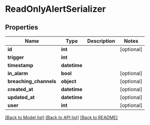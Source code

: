 # ReadOnlyAlertSerializer

## Properties
Name | Type | Description | Notes
------------ | ------------- | ------------- | -------------
**id** | **int** |  | [optional] 
**trigger** | **int** |  | 
**timestamp** | **datetime** |  | 
**in_alarm** | **bool** |  | [optional] 
**breaching_channels** | **object** |  | [optional] 
**created_at** | **datetime** |  | [optional] 
**updated_at** | **datetime** |  | [optional] 
**user** | **int** |  | [optional] 

[[Back to Model list]](../README.md#documentation-for-models) [[Back to API list]](../README.md#documentation-for-api-endpoints) [[Back to README]](../README.md)

